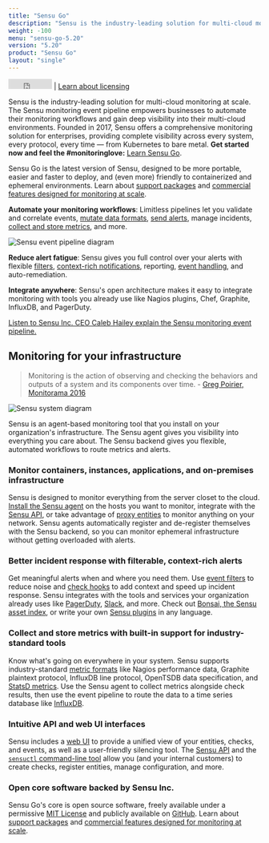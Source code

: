 ```yaml
---
title: "Sensu Go"
description: "Sensu is the industry-leading solution for multi-cloud monitoring at scale. The Sensu monitoring event pipeline empowers businesses to automate their monitoring workflows and gain deep visibility into their multi-cloud environments. Built by operators and for operators, open source is at the heart of the Sensu product and company, with an active, thriving community of contributors."
weight: -100
menu: "sensu-go-5.20"
version: "5.20"
product: "Sensu Go"
layout: "single"
---
```


<iframe src="https://ghbtns.com/github-btn.html?user=sensu&repo=sensu-go&type=star&count=true" frameborder="0" scrolling="0" width="87px" height="20px"></iframe> | <a href="https://docs.sensu.io/sensu-go/latest/commercial/">Learn about licensing</a>

Sensu is the industry-leading solution for multi-cloud monitoring at scale.
The Sensu monitoring event pipeline empowers businesses to automate their monitoring workflows and gain deep visibility into their multi-cloud environments.
Founded in 2017, Sensu offers a comprehensive monitoring solution for enterprises, providing complete visibility across every system, every protocol, every time — from Kubernetes to bare metal.
**Get started now and feel the #monitoringlove:** [Learn Sensu Go][1].

Sensu Go is the latest version of Sensu, designed to be more portable, easier and faster to deploy, and (even more) friendly to containerized and ephemeral environments.
Learn about [support packages](https://sensu.io/support) and [commercial features designed for monitoring at scale][18].

**Automate your monitoring workflows**: Limitless pipelines let you validate and correlate events, [mutate data formats][10], [send alerts][11], manage incidents, [collect and store metrics][12], and more.

<img alt="Sensu event pipeline diagram" title="Sensu lets you take monitoring events from your system and use pipelines to take the right action for your workflow." src="/images/pipeline-ce.png">
<!-- Diagram source: https://www.lucidchart.com/documents/edit/84ff2574-4290-49dc-88e0-18b15ba373ec -->

**Reduce alert fatigue**: Sensu gives you full control over your alerts with flexible [filters][8], [context-rich notifications][19], reporting, [event handling][17], and auto-remediation.

**Integrate anywhere**: Sensu's open architecture makes it easy to integrate monitoring with tools you already use like Nagios plugins, Chef, Graphite, InfluxDB, and PagerDuty.

<i class="fa fa-youtube-play" aria-hidden="true"></i> <a target="_blank" href="https://www.youtube.com/watch?v=jUW4rAqazwA">Listen to Sensu Inc. CEO Caleb Hailey explain the Sensu monitoring event pipeline.</a>

## Monitoring for your infrastructure

> Monitoring is the action of observing and checking the behaviors and outputs of a system and its components over time. - [Greg Poirier, Monitorama 2016](https://vimeo.com/173610062)

<img alt="Sensu system diagram" src="/images/system-ce.png">
<!-- Diagram source: https://www.lucidchart.com/documents/edit/edb92c4b-101c-4c3f-89ec-a00c889a6b05 -->

Sensu is an agent-based monitoring tool that you install on your organization's infrastructure.
The Sensu agent gives you visibility into everything you care about.
The Sensu backend gives you flexible, automated workflows to route metrics and alerts.

### Monitor containers, instances, applications, and on-premises infrastructure

Sensu is designed to monitor everything from the server closet to the cloud.
[Install the Sensu agent][6] on the hosts you want to monitor, integrate with the [Sensu API][13], or take advantage of [proxy entities][7] to monitor anything on your network.
Sensu agents automatically register and de-register themselves with the Sensu backend, so you can monitor ephemeral infrastructure without getting overloaded with alerts.

### Better incident response with filterable, context-rich alerts

Get meaningful alerts when and where you need them.
Use [event filters][8] to reduce noise and [check hooks][9] to add context and speed up incident response.
Sensu integrates with the tools and services your organization already uses like [PagerDuty][21], [Slack][19], and more.
Check out [Bonsai, the Sensu asset index][20], or write your own [Sensu plugins][3] in any language.

### Collect and store metrics with built-in support for industry-standard tools

Know what's going on everywhere in your system.
Sensu supports industry-standard [metric formats][10] like Nagios performance data, Graphite plaintext protocol, InfluxDB line protocol, OpenTSDB data specification, and [StatsD metrics][14].
Use the Sensu agent to collect metrics alongside check results, then use the event pipeline to route the data to a time series database like [InfluxDB][2].

### Intuitive API and web UI interfaces

Sensu includes a [web UI][15] to provide a unified view of your entities, checks, and events, as well as a user-friendly silencing tool.
The [Sensu API][13] and the [`sensuctl` command-line tool][16] allow you (and your internal customers) to create checks, register entities, manage configuration, and more.

### Open core software backed by Sensu Inc.

Sensu Go's core is open source software, freely available under a permissive [MIT License][4] and publicly available on [GitHub][5].
Learn about [support packages](https://sensu.io/support) and [commercial features designed for monitoring at scale][18].

[1]: get-started/
[2]: https://www.influxdata.com/
[3]: https://docs.sensu.io/plugins/latest/reference/
[4]: https://www.github.com/sensu/sensu-go/blob/master/LICENSE/
[5]: https://www.github.com/sensu/sensu-go/
[6]: installation/install-sensu#install-sensu-agents
[7]: guides/monitor-external-resources/
[8]: reference/filters/
[9]: reference/hooks/
[10]: guides/extract-metrics-with-checks/
[11]: guides/send-slack-alerts/
[12]: guides/influx-db-metric-handler/
[13]: api/overview/
[14]: guides/aggregate-metrics-statsd/
[15]: web-ui/sign-in/
[16]: sensuctl/set-up-manage/
[17]: reference/handlers/
[18]: commercial/
[19]: https://bonsai.sensu.io/assets/sensu/sensu-slack-handler/
[20]: https://bonsai.sensu.io/
[21]: https://bonsai.sensu.io/assets/sensu/sensu-pagerduty-handler/
